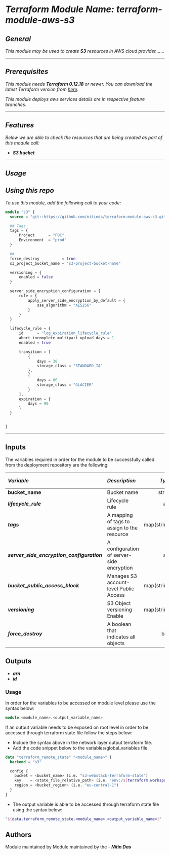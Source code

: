 # _Terraform Module Name: terraform-module-aws-s3_


## _General_

_This module may be used to create_ **_S3_** _resources in AWS cloud provider......._

---


## _Prerequisites_

_This module needs_ **_Terraform 0.12.18_** _or newer._
_You can download the latest Terraform version from_ [_here_](https://www.terraform.io/downloads.html).

_This module deploys aws services details are in respective feature branches._

---

## _Features_

_Below we are able to check the resources that are being created as part of this module call:_

- **_S3 bucket_**


---

## _Usage_

## _Using this repo_

_To use this module, add the following call to your code:_

```tf
module "s3" {
  source = "git::https://github.com/nitinda/terraform-module-aws-s3.git?ref=terraform-12/master"

  ## Tags
  tags = {
      Project      = "POC"
      Environment  = "prod"
  }

  ##
  force_destroy          = true
  s3_project_bucket_name = "s3-project-bucket-name"

  versioning = {
      enabled = false
  }

  server_side_encryption_configuration = {
      rule = {
          apply_server_side_encryption_by_default = {
              sse_algorithm = "AES256"
          }
      }
  }

  lifecycle_rule = {
      id      = "log_expiration_lifecycle_rule"
      abort_incomplete_multipart_upload_days = 1
      enabled = true

      transition = [
          {
              days = 30
              storage_class = "STANDARD_IA"
          },
          {
              days = 60
              storage_class = "GLACIER"
          }
      ],
      expiration = {
          days = 90
      }
  }


}
```
---

## Inputs

The variables required in order for the module to be successfully called from the deployment repository are the following:


|**_Variable_** | **_Description_** | **_Type_** | **_Argument Status_** |
|:----|:----|-----:|:---:|
| **bucket\_name** | Bucket name | string | **_Required_** |
| **_lifecycle\_rule_** | Lifecycle rule | any | **_Required_** |
| **_tags_** | A mapping of tags to assign to the resource | map(string) | **_Required_** |
| **_server\_side\_encryption\_configuration_** | A configuration of server-side encryption | any | **_Required_** |
| **_bucket\_public\_access\_block_** | Manages S3 account-level Public Access | map(string) | **_Required_** |
| **_versioning_** | S3 Object versioning Enable | map(string) | **_Required_** |
| **_force\_destroy_** | A boolean that indicates all objects | bool | **_Required_** |




## Outputs

- **_arn_**
- **_id_**



### Usage
In order for the variables to be accessed on module level please use the syntax below:

```tf
module.<module_name>.<output_variable_name>
```

If an output variable needs to be exposed on root level in order to be accessed through terraform state file follow the steps below:

- Include the syntax above in the network layer output terraform file.
- Add the code snippet below to the variables/global_variables file.

```tf
data "terraform_remote_state" "<module_name>" {
  backend = "s3"

  config {
    bucket = <bucket_name> (i.e. "s3-webstack-terraform-state")
    key    = <state_file_relative_path> (i.e. "env:/${terraform.workspace}/4_Networking/terraform.tfstate")
    region = <bucket_region> (i.e. "eu-central-1")
  }
}
```

- The output variable is able to be accessed through terraform state file using the syntax below:

```tf
"${data.terraform_remote_state.<module_name>.<output_variable_name>}"
```

## Authors
Module maintained by Module maintained by the - **_Nitin Das_**